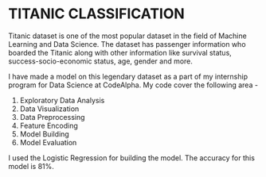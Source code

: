 # TITANIC CLASSIFICATION
Titanic dataset is one of the most popular dataset in the field of Machine Learning and Data Science. The dataset has passenger information who boarded the Titanic along with other information like survival status, success-socio-economic status, age, gender and more.

I have made a model on this legendary dataset as a part of my internship program for Data Science at CodeAlpha. My code cover the following area -
1. Exploratory Data Analysis
2. Data Visualization
3. Data Preprocessing
4. Feature Encoding
5. Model Building 
6. Model Evaluation

I used the Logistic Regression for building the model. The accuracy for this model is 81%.
